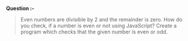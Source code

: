 **Question :-**

>Even numbers are divisible by 2 and the remainder is zero. How do you check, if a number is even or not using JavaScript? Create a program which checks that the given number is even or odd.
